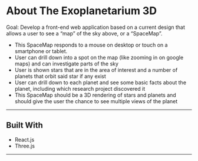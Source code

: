 # About The Exoplanetarium 3D

Goal: Develop a front-end web application based on a current design that allows a user to see a “map” of the sky above, or a “SpaceMap”.

- This SpaceMap responds to a mouse on desktop or touch on a smartphone or tablet.
- User can drill down into a spot on the map (like zooming in on google maps) and can investigate parts of the sky
- User is shown stars that are in the area of interest and a number of planets that orbit said star if any exist
- User can drill down to each planet and see some basic facts about the planet, including which research project discovered it
- This SpaceMap should be a 3D rendering of stars and planets and should give the user the chance to see multiple views of the planet

---

## Built With

- React.js
- Three.js

---
